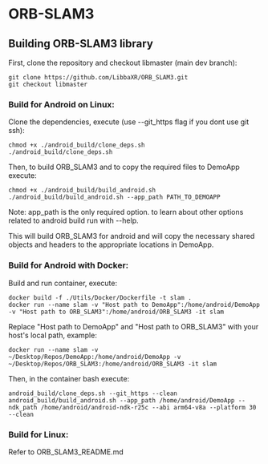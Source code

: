 # ORB-SLAM3

## Building ORB-SLAM3 library

First, clone the repository and checkout libmaster (main dev branch):
```
git clone https://github.com/LibbaXR/ORB_SLAM3.git
git checkout libmaster
```
### Build for Android on Linux:
Clone the dependencies, execute (use --git_https flag if you dont use git ssh):
```
chmod +x ./android_build/clone_deps.sh
./android_build/clone_deps.sh
```

Then, to build ORB_SLAM3 and to copy the required files to DemoApp execute:
```
chmod +x ./android_build/build_android.sh
./android_build/build_android.sh --app_path PATH_TO_DEMOAPP
```
Note: app_path is the only required option. to learn about other options related to android build run with --help.

This will build ORB_SLAM3 for android and will copy the necessary shared objects and headers to the appropriate locations in DemoApp.

### Build for Android with Docker:
Build and run container, execute:
```
docker build -f ./Utils/Docker/Dockerfile -t slam .
docker run --name slam -v "Host path to DemoApp":/home/android/DemoApp -v "Host path to ORB_SLAM3":/home/android/ORB_SLAM3 -it slam
```
Replace "Host path to DemoApp" and "Host path to ORB_SLAM3" with your host's local path, example:
```
docker run --name slam -v ~/Desktop/Repos/DemoApp:/home/android/DemoApp -v ~/Desktop/Repos/ORB_SLAM3:/home/android/ORB_SLAM3 -it slam
```


Then, in the container bash execute:
```
android_build/clone_deps.sh --git_https --clean
android_build/build_android.sh --app_path /home/android/DemoApp --ndk_path /home/android/android-ndk-r25c --abi arm64-v8a --platform 30 --clean
```

### Build for Linux:
Refer to ORB_SLAM3_README.md

